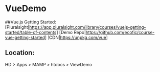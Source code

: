 # VueDemo

##Vue.js Getting Started: 
[Pluralsight|https://app.pluralsight.com/library/courses/vuejs-getting-started/table-of-contents]
[Demo Repo|https://github.com/ecofic/course-vue-getting-started]
[CDN|https://unpkg.com/vue]

## Location: 
HD > Apps > MAMP > htdocs > ViewDemo